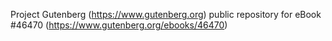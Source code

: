 Project Gutenberg (https://www.gutenberg.org) public repository for eBook #46470 (https://www.gutenberg.org/ebooks/46470)

